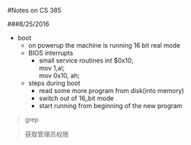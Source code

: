 #Notes on CS 385

###8/25/2016
 * boot 
    + on powerup the machine is running 16 bit real mode
    + BIOS interrupts
        - small service routines
            int $0x10;  
            mov 1,al;    
            mov 0x10, ah;    
    + steps during boot 
        * read some more program from disk(into memory)
        * switch out of 16_bit mode
        * start running from beginning of the new program

> grep
>



> 获取管理员权限



